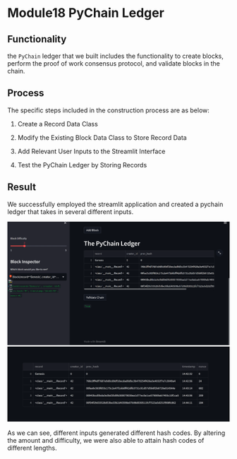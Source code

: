 # Module18 PyChain Ledger
## Functionality
the `PyChain` ledger that we built includes the functionality to create blocks, perform the proof of work consensus protocol, and validate blocks in the chain.

## Process
The specific steps included in the construction process are as below:

1. Create a Record Data Class

2. Modify the Existing Block Data Class to Store Record Data

3. Add Relevant User Inputs to the Streamlit Interface

4. Test the PyChain Ledger by Storing Records

## Result
We successfully employed the streamlit application and created a pychain ledger that takes in several different inputs.

![Streamlit_Result.png](Streamlit_Result.png)
![PyChain_Ledger.png](PyChain_Ledger.png)

As we can see, different inputs generated different hash codes. By altering the amount and difficulty, we were also able to attain hash codes of different lengths.
